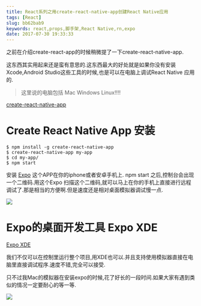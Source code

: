 ```yaml
---
title: React系列之用create-react-native-app创建React Native应用
tags: [React]
slug: bb62bab9
keywords: react,props,脚手架,React Native,rn,expo
date: 2017-07-30 19:33:33
---
```

之前在介绍create-react-app的时候稍微提了一下create-react-native-app.

这东西其实用起来还是蛮有意思的.这东西最大的好处就是如果你没有安装Xcode,Android Studio这些工具的时候,也是可以在电脑上调试React Native 应用的.

> 这里说的电脑包括 Mac Windows Linux!!!!

[create-react-native-app](https://github.com/react-community/create-react-native-app/)

# Create React Native App 安装
```
$ npm install -g create-react-native-app
$ create-react-native-app my-app
$ cd my-app/
$ npm start
```
安装 [Expo](https://expo.io) 这个APP在你的iphone或者安卓手机上. npm start 之后,控制台会出现一个二维码.用这个Expo 扫描这个二维码,就可以马上在你的手机上直接进行远程调试了.那是相当的方便啊.但是速度还是相对桌面模拟器调试慢一点.

![](https://static.alili.tech/images/expo-qrcode.png)


# Expo的桌面开发工具 Expo XDE

[Expo XDE](https://expo.io/tools)

我们不仅可以在控制里运行整个项目,用XDE也可以.并且支持使用模拟器直接在电脑里直接调试程序.速度不错,完全可以接受.

只不过我Mac的模拟器在安装expo的时候,花了好长的一段时间.如果大家有遇到类似的情况一定要耐心的等一等.

![](https://static.alili.tech/images/xde.png)